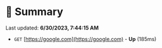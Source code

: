 # 📖 Summary
Last updated: **6/30/2023, 7:44:15 AM**

- `GET` [https://google.com](https://google.com) - **Up** (185ms)
